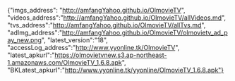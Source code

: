 {"imgs_address": "http://amfangYahoo.github.io/OlmovieTV", "videos_address":"http://amfangYahoo.github.io/OlmovieTV/allVideos.md", "tvs_address":"http://amfangYahoo.github.io/OlmovieTV/allTvs.md", "adImg_address":"http://amfangYahoo.github.io/OlmovieTV/olmovietv_ad_pay_new.png", "latest_version":"18", "accessLog_address":"http://www.yyonline.tk/OlmovieTV", "latest_apkurl":"https://olmovietvnew.s3.ap-northeast-1.amazonaws.com/OlmovieTV_1.6.8.apk", "BKLatest_apkurl":"http://www.yyonline.tk/yyonline/OlmovieTV_1.6.8.apk"}
